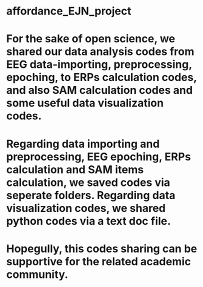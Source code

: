 # affordance_EJN_project
# For the sake of open science, we shared our data analysis codes from EEG data-importing, preprocessing, epoching, to ERPs calculation codes, and also SAM calculation codes and some useful data visualization codes.
# Regarding data importing and preprocessing, EEG epoching, ERPs calculation and SAM items calculation, we saved codes via seperate folders. Regarding data visualization codes, we shared python codes via a text doc file.   
# Hopegully, this codes sharing can be supportive for the related academic community. 
